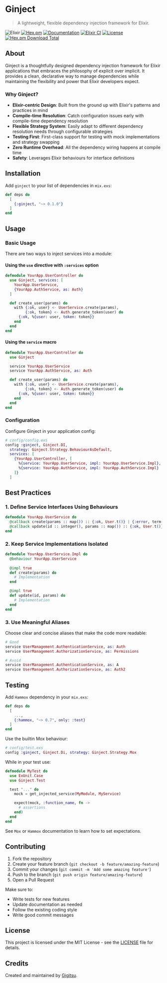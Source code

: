 # Ginject

> A lightweight, flexible dependency injection framework for Elixir.

![Elixir](https://img.shields.io/badge/Elixir-elixir?logo=elixir&color=%234B275F)
[![Hex.pm](https://img.shields.io/hexpm/v/ginject.svg)](https://hex.pm/packages/ginject)
[![Documentation](https://img.shields.io/badge/hex-docs-blue.svg)](https://hexdocs.pm/ginject)
[![Elixir CI](https://github.com/Gigitsu/ginject/workflows/CI/badge.svg)](https://github.com/Gigitsu/ginject/actions)
[![License](https://img.shields.io/hexpm/l/ginject.svg)](https://github.com/Gigitsu/ginject/blob/main/LICENSE)
[![Hex.pm Download Total](https://img.shields.io/hexpm/dt/ginject.svg)](https://hex.pm/packages/ginject)

## About

Ginject is a thoughtfully designed dependency injection framework for Elixir applications that embraces the philosophy of explicit over implicit. It provides a clean, declarative way to manage dependencies while maintaining the flexibility and power that Elixir developers expect.

### Why Ginject?

* **Elixir-centric Design**: Built from the ground up with Elixir's patterns and practices in mind
* **Compile-time Resolution**: Catch configuration issues early with compile-time dependency resolution
* **Flexible Strategy System**: Easily adapt to different dependency resolution needs through configurable strategies
* **Testing First**: First-class support for testing with mock implementations and strategy swapping
* **Zero Runtime Overhead**: All the dependency wiring happens at compile time
* **Safety**: Leverages Elixir behaviours for interface definitions

## Installation

Add `ginject` to your list of dependencies in `mix.exs`:

```elixir
def deps do
  [
    {:ginject, "~> 0.1.0"}
  ]
end
```

## Usage

### Basic Usage

There are two ways to inject services into a module:

#### Using the `use` directive with `:services` option

```elixir
defmodule YourApp.UserController do
  use Ginject, services: [
    YourApp.UserService,
    {YourApp.AuthService, as: Auth}
  ]

  def create_user(params) do
    with {:ok, user} <- UserService.create(params),
         {:ok, token} <- Auth.generate_token(user) do
      {:ok, %{user: user, token: token}}
    end
  end
end
```

#### Using the `service` macro

```elixir
defmodule YourApp.UserController do
  use Ginject

  service YourApp.UserService
  service YourApp.AuthService, as: Auth

  def create_user(params) do
    with {:ok, user} <- UserService.create(params),
         {:ok, token} <- Auth.generate_token(user) do
      {:ok, %{user: user, token: token}}
    end
  end
end
```

### Configuration

Configure Ginject in your application config:

```elixir
# config/config.exs
config :ginject, Ginject.DI,
  strategy: Ginject.Strategy.BehaviourAsDefault,
  services: [
    {YourApp.UserController, [
      %{service: YourApp.UserService, impl: YourApp.UserService.Impl},
      %{service: YourApp.AuthService, impl: YourApp.AuthService.Impl}
    ]}
  ]
```

## Best Practices

### 1. Define Service Interfaces Using Behaviours

```elixir
defmodule YourApp.UserService do
  @callback create(params :: map()) :: {:ok, User.t()} | {:error, term()}
  @callback update(id :: integer(), params :: map()) :: {:ok, User.t()} | {:error, term()}
end
```

### 2. Keep Service Implementations Isolated

```elixir
defmodule YourApp.UserService.Impl do
  @behaviour YourApp.UserService
  
  @impl true
  def create(params) do
    # Implementation
  end

  @impl true
  def update(id, params) do
    # Implementation
  end
end
```

### 3. Use Meaningful Aliases

Choose clear and concise aliases that make the code more readable:

```elixir
# Good
service UserManagement.AuthenticationService, as: Auth
service UserManagement.AuthorizationService, as: Permissions

# Avoid
service UserManagement.AuthenticationService, as: A
service UserManagement.AuthorizationService, as: Auth2
```

## Testing

Add `Hammox` dependency in your `mix.exs`:


```elixir
def deps do
  [
    ...,
    {:hammox, "~> 0.7", only: :test}
  ]
end
```

Use the builtin Mox behaviour:

```elixir
# config/test.exs
config :ginject, Ginject.Di, strategy: Ginject.Strategy.Mox
```

While in your test use:

```elixir
defmodule MyTest do
  use ExUnit.Case
  use Ginject.Test

  test "..." do
    mock = get_injected_service(MyModule, MyService)

    expect(mock, :function_name, fn ->
      # assertions
    end)
  end
end
```

See `Mox` or `Hammox` documentation to learn how to set expectations.

## Contributing

1. Fork the repository
2. Create your feature branch (`git checkout -b feature/amazing-feature`)
3. Commit your changes (`git commit -m 'Add some amazing feature'`)
4. Push to the branch (`git push origin feature/amazing-feature`)
5. Open a Pull Request

Make sure to:
- Write tests for new features
- Update documentation as needed
- Follow the existing coding style
- Write good commit messages

## License

This project is licensed under the MIT License - see the [LICENSE](LICENSE) file for details.

## Credits

Created and maintained by [Gigitsu](https://github.com/Gigitsu).
